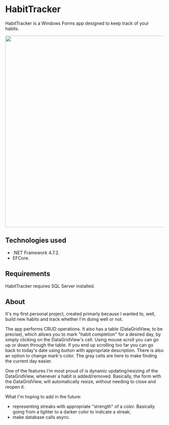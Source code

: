 # HabitTracker
HabitTracker is a Windows Forms app designed to keep track of your habits.

 <img src="https://user-images.githubusercontent.com/31261595/159293978-feafed7c-a761-4b3b-9dc3-a5220e976243.png" width="602" height="608"/>     

## Technologies used
- .NET Framework 4.7.2. 
- EFCore.

## Requirements
HabitTracker requires SQL Server installed.

## About
It's my first personal project, created primarly because I wanted to, well, build new habits and track whether I'm doing well or not.

The app performs CRUD operations. It also has a table (DataGridView, to be precise), which allows you to mark "habit completion" for a
desired day, by simply clicking on the DataGridView's cell. Using mouse scroll you can go up or down through the table. If you end up scrolling too far you can go back to today's date using button with appropriate description. There is also an option to change mark's color. The gray cells are here to make finding the current day easier.

One of the features I'm most proud of is dynamic updating/resizing of the DataGridView, whenever a habit is added/removed. Basically, the form with the DataGridView, will automatically resize, without needing to close and reopen it.

What I'm hoping to add in the future:
- representing streaks with appropriate "strength" of a color. Basically going from a lighter to a darker color to indicate a streak;
- make database calls async.


